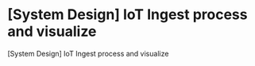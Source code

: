 # [System Design] IoT Ingest process and visualize
 [System Design] IoT Ingest process and visualize
